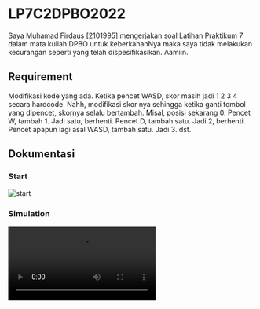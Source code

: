 # LP7C2DPBO2022

Saya Muhamad Firdaus [2101995] mengerjakan soal Latihan Praktikum 7 dalam mata kuliah DPBO untuk keberkahanNya maka saya tidak melakukan kecurangan seperti yang telah dispesifikasikan. Aamiin.

## Requirement
Modifikasi kode yang ada. Ketika pencet WASD, skor masih jadi 1 2 3 4 secara hardcode. Nahh, modifikasi skor nya sehingga ketika ganti tombol yang dipencet, skornya selalu bertambah. Misal, posisi sekarang 0. Pencet W, tambah 1. Jadi satu, berhenti. Pencet D, tambah satu. Jadi 2, berhenti. Pencet apapun lagi asal WASD, tambah satu. Jadi 3. dst.

## Dokumentasi
### Start

![start](https://github.com/dauspairet/LP7C2DPBO2023/raw/main/Screenshot_Video/start.jpg)

### Simulation

![video_WASD](https://github.com/dauspairet/LP7C2DPBO2023/raw/main/Screenshot_Video/WASD.mov)

